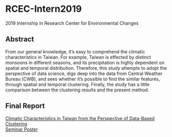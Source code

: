 # RCEC-Intern2019
2019 Internship in Research Center for Environmental Changes

## Abstract
From our general knowledge, it’s easy to comprehend the climatic characteristics in Taiwan. For example, Taiwan is effected by distinct monsoons in different seasons, and its precipitation is highly dependent on spatial and temporal distribution. Therefore, this study attempts to adopt the perspective of data science, digs deep into the data from Central Weather Bureau (CWB), and sees whether it’s possible to find the similar features, through spatial and temporal clustering. Finally, the study has a little comparison between the clustering results and the present method.

## Final Report
[Climatic Characteristics in Taiwan from the Perspective of Data-Based Clustering](https://bourbon0212.github.io/RCEC-Intern2019/Annual/RCEC_final.html)    
[Seminar Poster](https://drive.google.com/file/d/1Qa2Bty-SOE8a3Py0MgO8hX3t9PUygHSD/view?usp=sharing)
